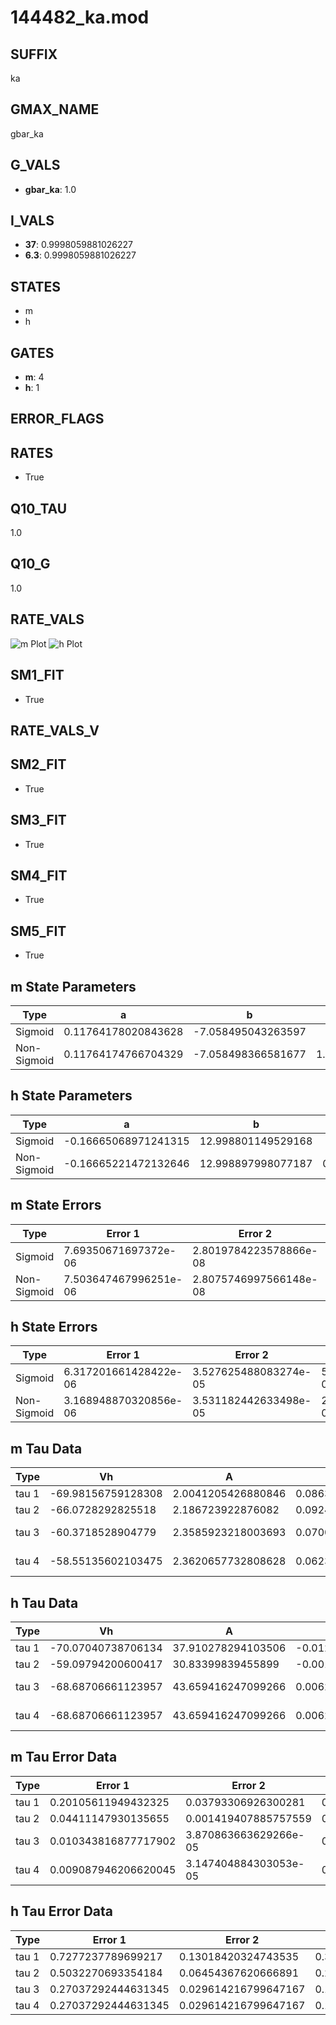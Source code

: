 # 144482_ka.mod

## SUFFIX

ka

## GMAX_NAME

gbar_ka

## G_VALS

- **gbar_ka**: 1.0

## I_VALS

- **37**: 0.9998059881026227
- **6.3**: 0.9998059881026227

## STATES

- m
- h

## GATES

- **m**: 4
- **h**: 1

## ERROR_FLAGS


## RATES

- True

## Q10_TAU

1.0

## Q10_G

1.0

## RATE_VALS

![m Plot](/Users/pbozelos/Dropbox/icg-Chai-Panos/supermodels/output_markdown_files/K/144482_ka.mod/images/m.png)
![h Plot](/Users/pbozelos/Dropbox/icg-Chai-Panos/supermodels/output_markdown_files/K/144482_ka.mod/images/h.png)

## SM1_FIT

- True

## RATE_VALS_V

## SM2_FIT

- True

## SM3_FIT

- True

## SM4_FIT

- True

## SM5_FIT

- True

## m State Parameters

| Type | a | b | c | d |
| --- | --- | --- | --- | --- |
| Sigmoid | 0.11764178020843628 | -7.058495043263597 |
| Non-Sigmoid | 0.11764174766704329 | -7.058498366581677 | 1.0000006139363693 | -1.255331223397401e-06 |

## h State Parameters

| Type | a | b | c | d |
| --- | --- | --- | --- | --- |
| Sigmoid | -0.16665068971241315 | 12.998801149529168 |
| Non-Sigmoid | -0.16665221472132646 | 12.998897998077187 | 0.9999922571817 | -3.869561907611449e-07 |

## m State Errors

| Type | Error 1 | Error 2 | Error 3 |
| --- | --- | --- | --- |
| Sigmoid | 7.69350671697372e-06 | 2.8019784223578866e-08 | 2.9889157585284068e-06 |
| Non-Sigmoid | 7.503647467996251e-06 | 2.8075746997566148e-08 | 2.915155726588857e-06 |

## h State Errors

| Type | Error 1 | Error 2 | Error 3 |
| --- | --- | --- | --- |
| Sigmoid | 6.317201661428422e-06 | 3.527625488083274e-05 | 5.835827847923196e-06 |
| Non-Sigmoid | 3.168948870320856e-06 | 3.531182442633498e-05 | 2.927473437959164e-06 |

## m Tau Data

| Type | Vh | A | b1 | b2 | c1 | c2 | d1 | d2 | e1 | e2 |
| --- | --- | --- | --- | --- | --- | --- | --- | --- | --- | --- |
| tau 1 | -69.98156759128308 | 2.0041205426880846 | 0.0863224663596723 | 0.029529988960363702 |
| tau 2 | -66.0728292825518 | 2.186723922876082 | 0.09245498468435599 | 0.001021255799071189 | 0.04405078555175461 | -0.00018695066733567299 |
| tau 3 | -60.3718528904779 | 2.3585923218003693 | 0.0700947561048612 | 0.0002734266307712908 | -3.990198412578231e-06 | 0.06016607769439124 | -0.00047887437289762566 | 1.2431282468067986e-06 |
| tau 4 | -58.55135602103475 | 2.3620657732808628 | 0.062307808214570375 | 0.00017065857157013223 | 4.9158577323253015e-06 | 1.8769144486341235e-07 | 0.06517333725913828 | -0.0006049139696725685 | 2.2607325170723886e-06 | -2.6332362123226232e-09 |

## h Tau Data

| Type | Vh | A | b1 | b2 | c1 | c2 | d1 | d2 | e1 | e2 |
| --- | --- | --- | --- | --- | --- | --- | --- | --- | --- | --- |
| tau 1 | -70.07040738706134 | 37.910278294103506 | -0.01204233754938846 | 0.012042491778872452 |
| tau 2 | -59.09794200600417 | 30.83399839455899 | -0.00158553811432346 | -8.076500350167125e-05 | 0.06854773543281283 | -0.0010155913240608762 |
| tau 3 | -68.68706661123957 | 43.659416247099266 | 0.006201187296659204 | -0.0005356201827278827 | 2.9518777490558137e-06 | 0.11174788167689477 | -0.002355133104497151 | 1.0307244663828995e-05 |
| tau 4 | -68.68706661123957 | 43.659416247099266 | 0.006201187296659204 | -0.0005356201827278827 | 2.9518777490558137e-06 | 0.0 | 0.11174788167689477 | -0.002355133104497151 | 1.0307244663828995e-05 | 0.0 |

## m Tau Error Data

| Type | Error 1 | Error 2 | Error 3 |
| --- | --- | --- | --- |
| tau 1 | 0.20105611949432325 | 0.03793306926300281 | 0.10060824134850321 |
| tau 2 | 0.04411147930135655 | 0.001419407885757559 | 0.02207333140096583 |
| tau 3 | 0.010343816877717902 | 3.870863663629266e-05 | 0.005176033574683344 |
| tau 4 | 0.009087946206620045 | 3.147404884303053e-05 | 0.004547597395281765 |

## h Tau Error Data

| Type | Error 1 | Error 2 | Error 3 |
| --- | --- | --- | --- |
| tau 1 | 0.7277237789699217 | 0.13018420324743535 | 0.3461326286085715 |
| tau 2 | 0.5032270693354184 | 0.06454367620666891 | 0.2393536027400523 |
| tau 3 | 0.27037292444631345 | 0.029614216799647167 | 0.12859946829778837 |
| tau 4 | 0.27037292444631345 | 0.029614216799647167 | 0.12859946829778837 |

